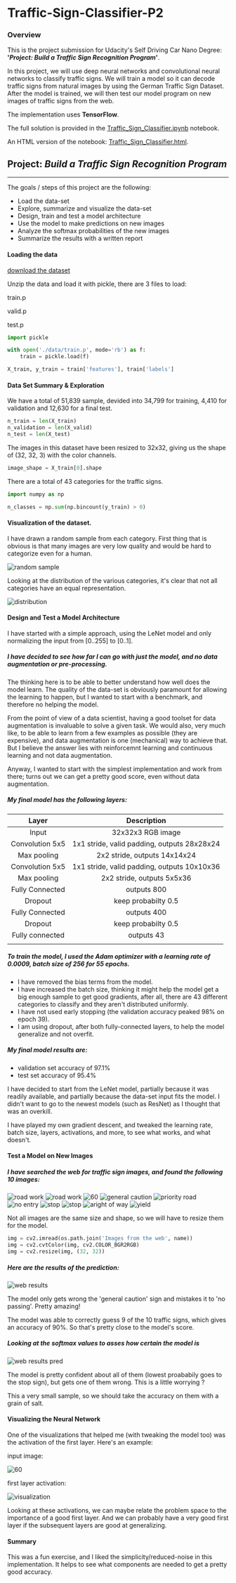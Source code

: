 # Traffic-Sign-Classifier-P2

### Overview

This is the project submission for Udacity's Self Driving Car Nano Degree: **'*Project: Build a Traffic Sign Recognition Program*'**.

In this project, we will use deep neural networks and convolutional neural networks to classify traffic signs. We will train a model so it can decode traffic signs from natural images by using the German Traffic Sign Dataset. After the model is trained, we will then test our model program on new images of traffic signs from the web.

The implementation uses **TensorFlow**.

The full solution is provided in the [Traffic_Sign_Classifier.ipynb](Traffic_Sign_Classifier.ipynb) notebook.

An HTML version of the notebook: [Traffic_Sign_Classifier.html](Traffic_Sign_Classifier.html).

## Project: *Build a Traffic Sign Recognition Program*

---

The goals / steps of this project are the following:
* Load the data-set
* Explore, summarize and visualize the data-set
* Design, train and test a model architecture
* Use the model to make predictions on new images
* Analyze the softmax probabilities of the new images
* Summarize the results with a written report


[//]: # (Image References)

[rsample]: ./images/rsample.jpg "random sample"
[distribution]: ./images/distribution.jpg "distribution"
[wresults]: ./images/web_results.jpg "web results"
[wresultsp]: ./images/web_results_pred.jpg "web results pred"
[visualization]: ./images/visualization.jpg "visualization"


[rn]: ./images/100_1607_small.jpg "right of way"
[rw1]: ./images/6432962a1f.jpg "road work"
[rw2]: ./images/images.jpg "road work"
[pr]: ./images/Arterial_small.jpg "priority road"
[ne]: ./images/Do-Not-Enter_small.jpg "no entry"
[gc]: ./images/Radfahrer-Absteigen_small.jpg "general caution"
[st1]: ./images/Stop-sign_small.jpg "stop"
[60]: ./images/ce4d143c7d.jpg "60"
[y]: ./images/cfe15da5b3.jpg "yield"
[st2]: ./images/dc3f68f38a.jpg "stop"


#### Loading the data

[download the dataset](https://d17h27t6h515a5.cloudfront.net/topher/2017/February/5898cd6f_traffic-signs-data/traffic-signs-data.zip)

Unzip the data and load it with pickle, there are 3 files to load:

train.p

valid.p

test.p


```python
import pickle

with open('./data/train.p', mode='rb') as f:
    train = pickle.load(f)

X_train, y_train = train['features'], train['labels']
```

#### Data Set Summary & Exploration

We have a total of 51,839 sample, devided into 34,799 for training, 4,410 for validation and 12,630 for a final test.

```python
n_train = len(X_train)
n_validation = len(X_valid)
n_test = len(X_test)
```

The images in this dataset have been resized to 32x32, giving us the shape of (32, 32, 3) with the color channels.

```python
image_shape = X_train[0].shape
```

There are a total of 43 categories for the traffic signs.

```python
import numpy as np

n_classes = np.sum(np.bincount(y_train) > 0)
```

#### Visualization of the dataset.

I have drawn a random sample from each category. First thing that is obvious is that many images are very low quality and would be hard to categorize even for a human.

![random sample][rsample]

Looking at the distribution of the various categories, it's clear that not all categories have an equal representation.

![distribution][distribution]

#### Design and Test a Model Architecture

I have started with a simple approach, using the LeNet model and only normalizing the input from [0..255] to [0..1].

##### I have decided to see how far I can go with just the model, and no data augmentation or pre-processing.
The thinking here is to be able to better understand how well does the model learn. The quality of the data-set is obviously paramount for allowing the learning to happen, but I wanted to start with a benchmark, and therefore no helping the model.

From the point of view of a data scientist, having a good toolset for data augmentation is invaluable to solve a given task. We would also, very much like, to be able to learn from a few examples as possible (they are expensive), and data augmentation is one (mechanical) way to achieve that. But I believe the answer lies with reinforcemnt learning and continuous learning and not data augmentation.

Anyway, I wanted to start with the simplest implementation and work from there; turns out we can get a pretty good score, even without data augmentation.

##### My final model has the following layers:

| Layer         		|     Description	        					| 
|:---------------------:|:---------------------------------------------:| 
| Input         		| 32x32x3 RGB image   							| 
| Convolution 5x5     	| 1x1 stride, valid padding, outputs 28x28x24 	|
| Max pooling	      	| 2x2 stride,  outputs 14x14x24 				|
| Convolution 5x5		| 1x1 stride, valid padding, outputs 10x10x36	|
| Max pooling	      	| 2x2 stride,  outputs 5x5x36    				|
| Fully Connected	    | outputs 800   								|
| Dropout	            | keep probabilty 0.5  							|
| Fully Connected	    | outputs 400   								|
| Dropout	            | keep probabilty 0.5							|
| Fully connected		| outputs 43    								|
|						|												|
 


##### To train the model, I used the Adam optimizer with a learning rate of 0.0009, batch size of 256 for 55 epochs.
* I have removed the bias terms from the model.
* I have increased the batch size, thinking it might help the model get a big enough sample to get good gradients, after all, there are 43 different categories to classify and they aren't distributed uniformly.
* I have not used early stopping (the validation accuracy peaked 98% on epoch 39).
* I am using dropout, after both fully-connected layers, to help the model generalize and not overfit.

##### My final model results are:
* validation set accuracy of 97.1%
* test set accuracy of 95.4%

I have decided to start from the LeNet model, partially because it was readily available, and partially because the data-set input fits the model. I didn't want to go to the newest models (such as ResNet) as I thought that was an overkill. 

I have played my own gradient descent, and tweaked the learning rate, batch size, layers, activations, and more, to see what works, and what doesn't.

#### Test a Model on New Images

##### I have searched the web for traffic sign images, and found the following 10 images:

![road work][rw1] ![road work][rw2] ![60][60] ![general caution][gc] ![priority road][pr]
![no entry][ne] ![stop][st1] ![stop][st2] ![aright of way][rn] ![yield][y]

Not all images are the same size and shape, so we will have to resize them for the model.

```python
img = cv2.imread(os.path.join('Images from the web', name))
img = cv2.cvtColor(img, cv2.COLOR_BGR2RGB)
img = cv2.resize(img, (32, 32))
```

##### Here are the results of the prediction:

![web results][wresults]

The model only gets wrong the 'general caution' sign and mistakes it to 'no passing'. Pretty amazing!

The model was able to correctly guess 9 of the 10 traffic signs, which gives an accuracy of 90%. So that's pretty close to the model's score.

##### Looking at the softmax values to asses how certain the model is

![web results pred][wresultsp]

The model is pretty confident about all of them (lowest proababily goes to the stop sign), but gets one of them wrong. This is a little worrying ? 

This a very small sample, so we should take the accuracy on them with a grain of salt.

#### Visualizing the Neural Network 

One of the visualizations that helped me (with tweaking the model too) was the activation of the first layer. Here's an example:

input image:

![60][60]

first layer activation:

![visualization][visualization]

Looking at these activations, we can maybe relate the problem space to the importance of a good first layer. And we can probably have a very good first layer if the subsequent layers are good at generalizing.

#### Summary

This was a fun exercise, and I liked the simplicity/reduced-noise in this implementation. It helps to see what components are needed to get a pretty good accuracy.